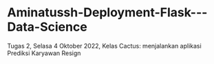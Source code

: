 # Aminatussh-Deployment-Flask---Data-Science
Tugas 2, Selasa 4 Oktober 2022, Kelas Cactus: menjalankan aplikasi Prediksi Karyawan Resign
